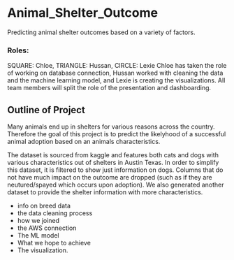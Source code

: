 # Animal_Shelter_Outcome
Predicting animal shelter outcomes based on a variety of factors.

### Roles: 
SQUARE: Chloe, TRIANGLE: Hussan, CIRCLE: Lexie
Chloe has taken the role of working on database connection, Hussan worked with cleaning the data and the machine learning model, and Lexie is creating the visualizations. All team members will split the role of the presentation and dashboarding. 

## Outline of Project 
Many animals end up in shelters for various reasons across the country. Therefore the goal of this project is to predict the likelyhood of a successful animal adoption based on an animals characteristics. 

The dataset is sourced from kaggle and features both cats and dogs with various characteristics out of shelters in Austin Texas. In order to simplify this dataset, it is filtered to show just information on dogs. Columns that do not have much impact on the outcome are dropped (such as if they are neutured/spayed which occurs upon adoption). We also generated another dataset to provide the shelter information with more characteristics. 

- info on breed data
- the data cleaning process
- how we joined
- the AWS connection
- The ML model 
- What we hope to achieve
- The visualization. 
